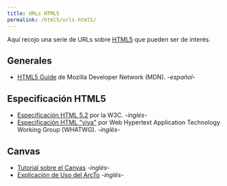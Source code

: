 ```yaml
---
title: URLs HTML5
permalink: /html5/urls-html5/
---
```


Aquí recojo una serie de URLs sobre [HTML5][HTML5] que pueden ser de interés.

## Generales

* [HTML5 Guide][MDNHTML5] de Mozilla Developer Network (MDN). *-español-*

## Especificación HTML5

* [Especificación HTML 5.2][HTML5Spec] por la W3C. *-inglés-*
* [Especificación HTML "viva"][LiveHTML5Spec] por Web Hypertext Application Technology Working Group (WHATWG). *-inglés-*


## Canvas
* [Tutorial sobre el Canvas](https://www.html5canvastutorials.com/) *-inglés-*
* [Explicación de Uso del ArcTo][ArcTo] *-inglés-*


[HTML5]: http://www.manualweb.net/html5/
[HTML5Spec]: https://www.w3.org/TR/html5/
[LiveHTML5Spec]: https://html.spec.whatwg.org/
[MDNHTML5]: https://developer.mozilla.org/es/docs/HTML/HTML5
[ArcTo]: http://www.dbp-consulting.com/tutorials/canvas/CanvasArcTo.html
